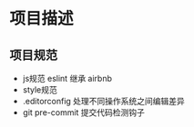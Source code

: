 # 项目描述

## 项目规范

- js规范 eslint 继承 airbnb 
- style规范
- .editorconfig 处理不同操作系统之间编辑差异
- git pre-commit 提交代码检测钩子

